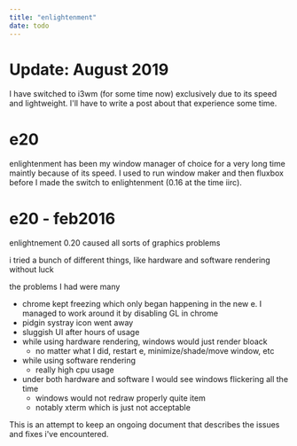 ```yaml
---
title: "enlightenment"
date: todo
---
```


# Update: August 2019

I have switched to i3wm (for some time now) exclusively due to its speed and lightweight. I'll have to write a post about that experience
some time.



# e20


enlightenment has been my window manager of choice for a very long time maintly because of its speed. I used to run
window maker and then fluxbox before I made the switch to enlightenment (0.16 at the time iirc).

# e20 - feb2016
enlightnement 0.20 caused all sorts of graphics problems

i tried a bunch of different things, like hardware and software rendering without luck

the problems I had were many

- chrome kept freezing which only began happening in the new e. I managed to work around it by disabling GL in chrome
- pidgin systray icon went away
- sluggish UI after hours of usage
- while using hardware rendering, windows would just render bloack
  - no matter what I did, restart e, minimize/shade/move window, etc
- while using software rendering
  - really high cpu usage
- under both hardware and software I would see windows flickering all the time
  - windows would not redraw properly quite item
  - notably xterm which is just not acceptable

This is an attempt to keep an ongoing document that describes the issues and fixes i've encountered.
